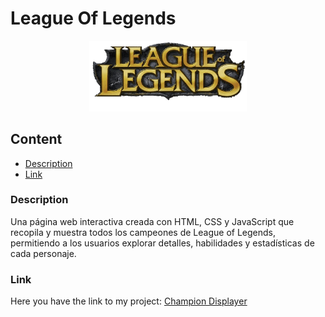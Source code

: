 # League Of Legends
<div align=center>
<img src="src/assets/imgs/logo.png" alt="logo" width="50%">
</div>

## Content
- [Description](#description)
- [Link](#link)

### Description
Una página web interactiva creada con HTML, CSS y JavaScript que recopila y muestra todos los campeones de League of Legends, permitiendo a los usuarios explorar detalles, habilidades y estadísticas de cada personaje.

### Link
Here you have the link to my project: [Champion Displayer](https://chugani05.github.io/LeagueOfLegends/)
